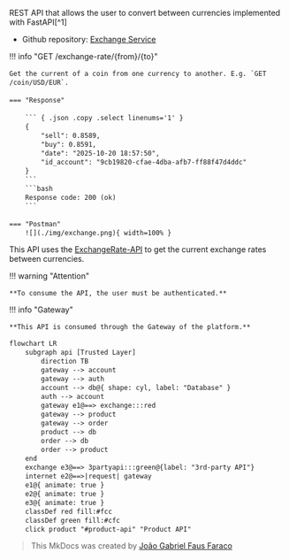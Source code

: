 REST API that allows the user to convert between currencies implemented with FastAPI[^1]

- Github repository: [Exchange Service](https://github.com/Joao-Gabriel05/exchange-service)

!!! info "GET /exchange-rate/{from}/{to}"

    Get the current of a coin from one currency to another. E.g. `GET /coin/USD/EUR`.

    === "Response"

        ``` { .json .copy .select linenums='1' }
        {
            "sell": 0.8589,
            "buy": 0.8591,
            "date": "2025-10-20 18:57:50",
            "id_account": "9cb19820-cfae-4dba-afb7-ff88f47d4ddc"
        }
        ```
        ```bash
        Response code: 200 (ok)
        ```
    
    === "Postman"
        ![](./img/exchange.png){ width=100% }

This API uses the [ExchangeRate-API](https://www.exchangerate-api.com/) to get the current exchange rates between currencies.

!!! warning "Attention"

    **To consume the API, the user must be authenticated.**

!!! info "Gateway"

    **This API is consumed through the Gateway of the platform.**

``` mermaid
flowchart LR
    subgraph api [Trusted Layer]
        direction TB
        gateway --> account
        gateway --> auth
        account --> db@{ shape: cyl, label: "Database" }
        auth --> account
        gateway e1@==> exchange:::red
        gateway --> product
        gateway --> order
        product --> db
        order --> db
        order --> product
    end
    exchange e3@==> 3partyapi:::green@{label: "3rd-party API"}
    internet e2@==>|request| gateway
    e1@{ animate: true }
    e2@{ animate: true }
    e3@{ animate: true }
    classDef red fill:#fcc
    classDef green fill:#cfc
    click product "#product-api" "Product API"
```
> This MkDocs was created by [João Gabriel Faus Faraco](https://github.com/Joao-Gabriel05)
